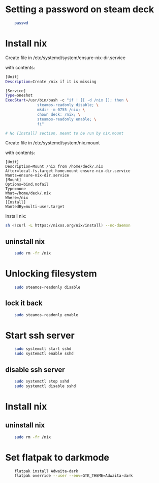 # Setting a password on steam deck

```bash
    passwd
```

# Install nix

Create file in /etc/systemd/system/ensure-nix-dir.service

with contents:

```bash
[Unit]
Description=Create /nix if it is missing

[Service]
Type=oneshot
ExecStart=/usr/bin/bash -c "if ! [[ -d /nix ]]; then \
              steamos-readonly disable; \
              mkdir -m 0755 /nix; \
              chown deck: /nix; \
              steamos-readonly enable; \
              fi"

# No [Install] section, meant to be run by nix.mount
```
Create file in /etc/systemd/system/nix.mount

with contents:
```
[Unit]
Description=Mount /nix from /home/deck/.nix
After=local-fs.target home.mount ensure-nix-dir.service
Wants=ensure-nix-dir.service
[Mount]
Options=bind,nofail
Type=none
What=/home/deck/.nix
Where=/nix
[Install]
WantedBy=multi-user.target
```

Install nix:

```bash
sh <(curl -L https://nixos.org/nix/install) --no-daemon
```

## uninstall nix

```bash
    sudo rm -fr /nix
```

# Unlocking filesystem

```bash
    sudo steamos-readonly disable
```

## lock it back 

```bash
    sudo steamos-readonly enable
```

# Start ssh server

```bash
    sudo systemctl start sshd
    sudo systemctl enable sshd
```

## disable ssh server

```bash
    sudo systemctl stop sshd
    sudo systemctl disable sshd
```

# Install nix



## uninstall nix

```bash
    sudo rm -fr /nix
```

# Set flatpak to darkmode

```bash
    flatpak install Adwaita-dark
    flatpak override --user --env=GTK_THEME=Adwaita-dark
```
